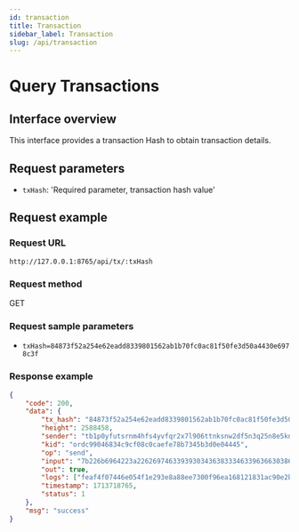 ```yaml
---
id: transaction
title: Transaction
sidebar_label: Transaction
slug: /api/transaction
--- 
```




# Query Transactions

## Interface overview

This interface provides a transaction Hash to obtain transaction details.

## Request parameters

* `txHash`: 'Required parameter, transaction hash value'

## Request example

### Request URL

`http://127.0.0.1:8765/api/tx/:txHash`

### Request method

GET

### Request sample parameters

* `txHash=84873f52a254e62eadd8339801562ab1b70fc0ac81f50fe3d50a4430e6978c3f`


### Response example

```json
{
	"code": 200,
	"data": {
		"tx_hash": "84873f52a254e62eadd8339801562ab1b70fc0ac81f50fe3d50a4430e6978c3f",
		"height": 2588458,
		"sender": "tb1p0yfutsrnm4hfs4yvfqr2x7l906ttnksnw2df5n3q25n8e5kngecq8u4du0",
		"kid": "ordc99046834c9cf08c0caefe78b7345b3d0e04445",
		"op": "send",
		"input": "7b226b6964223a22626974633939303436383334633963663038633063616566653738623733343562336430653034343435222c226d6574686f64223a227472616e73666572222c22706172616d73223a5b227462317033346d373568367236786435656b783970767439756867723639373736706d656c6b77763274706437353671787239346c683471657661773830222c3930305d7d",
		"out": true,
		"logs": ["feaf4f07446e054f1e293e8a88ee7300f96ea168121831ac90e2b37949180e61"],
		"timestamp": 1713718765,
		"status": 1
	},
	"msg": "success"
}
```